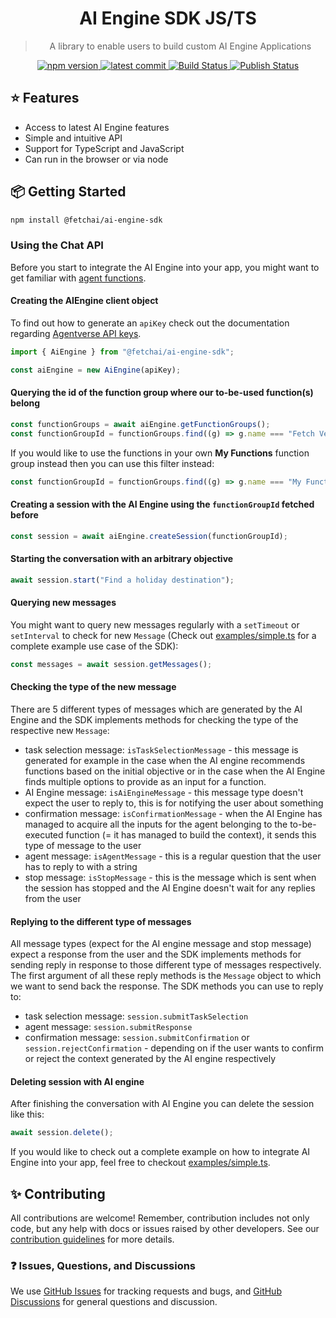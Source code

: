 <div align="center">
  <h1>AI Engine SDK JS/TS</h1>
  <blockquote>A library to enable users to build custom AI Engine Applications</blockquote>

<a href="https://www.npmjs.com/package/@fetchai/ai-engine-sdk">
  <img src="https://badgen.net/npm/v/@fetchai/ai-engine-sdk?color=blue" alt="npm version">
</a>
<a href="https://github.com/fetchai/ai-engine-sdk-js">
  <img src="https://img.shields.io/github/last-commit/fetchai/ai-engine-sdk-js" alt="latest commit">
</a>
<a href="https://github.com/fetchai/ai-engine-sdk-js/actions">
  <img alt="Build Status" src="https://github.com/fetchai/ai-engine-sdk-js/workflows/Build/badge.svg?color=green" />
</a>
<a href="https://github.com/fetchai/ai-engine-sdk-js/actions">
  <img alt="Publish Status" src="https://github.com/fetchai/ai-engine-sdk-js/workflows/Publish/badge.svg?color=green" />
</a>

</div>

## ⭐️ Features

- Access to latest AI Engine features
- Simple and intuitive API
- Support for TypeScript and JavaScript
- Can run in the browser or via node

## 📦 Getting Started

```bash
npm install @fetchai/ai-engine-sdk
```

### Using the Chat API

Before you start to integrate the AI Engine into your app, you might want to get familiar with [agent functions](https://fetch.ai/docs/guides/agents/intermediate/agent-functions).

#### Creating the AIEngine client object

To find out how to generate an <code>apiKey</code> check out the documentation regarding [Agentverse API keys](https://fetch.ai/docs/guides/apis/agent-function-creation-apis).

```javascript
import { AiEngine } from "@fetchai/ai-engine-sdk";

const aiEngine = new AiEngine(apiKey);
```

#### Querying the id of the function group where our to-be-used function(s) belong

```javascript
const functionGroups = await aiEngine.getFunctionGroups();
const functionGroupId = functionGroups.find((g) => g.name === "Fetch Verified");
```

If you would like to use the functions in your own **My Functions** function group instead then you can use this filter instead:

```javascript
const functionGroupId = functionGroups.find((g) => g.name === "My Functions");
```

#### Creating a session with the AI Engine using the <code>functionGroupId</code> fetched before

```javascript
const session = await aiEngine.createSession(functionGroupId);
```

#### Starting the conversation with an arbitrary objective

```javascript
await session.start("Find a holiday destination");
```

#### Querying new messages

You might want to query new messages regularly with a <code>setTimeout</code> or <code>setInterval</code> to check for new <code>Message</code> (Check out [examples/simple.ts](examples/simple.ts) for a complete example use case of the SDK):

```javascript
const messages = await session.getMessages();
```

#### Checking the type of the new message

There are 5 different types of messages which are generated by the AI Engine and the SDK implements methods for checking the type of the respective new <code>Message</code>:

- task selection message: <code>isTaskSelectionMessage</code> - this message is generated for example in the case when the AI engine recommends functions based on the initial objective or in the case when the AI Engine finds multiple options to provide as an input for a function.
- AI Engine message: <code>isAiEngineMessage</code> - this message type doesn't expect the user to reply to, this is for notifying the user about something
- confirmation message: <code>isConfirmationMessage</code> - when the AI Engine has managed to acquire all the inputs for the agent belonging to the to-be-executed function (= it has managed to build the context), it sends this type of message to the user
- agent message: <code>isAgentMessage</code> - this is a regular question that the user has to reply to with a string
- stop message: <code>isStopMessage</code> - this is the message which is sent when the session has stopped and the AI Engine doesn't wait for any replies from the user

#### Replying to the different type of messages

All message types (expect for the AI engine message and stop message) expect a response from the user and the SDK implements methods for sending reply in response to those different type of messages respectively.
The first argument of all these reply methods is the <code>Message</code> object to which we want to send back the response.
The SDK methods you can use to reply to:

- task selection message: <code>session.submitTaskSelection</code>
- agent message: <code>session.submitResponse</code>
- confirmation message: <code>session.submitConfirmation</code> or <code>session.rejectConfirmation</code> - depending on if the user wants to confirm or reject the context generated by the AI engine respectively

#### Deleting session with AI engine

After finishing the conversation with AI Engine you can delete the session like this:

```javascript
await session.delete();
```

If you would like to check out a complete example on how to integrate AI Engine into your app, feel free to checkout [examples/simple.ts](examples/simple.ts).

## ✨ Contributing

All contributions are welcome! Remember, contribution includes not only code, but any help with docs or issues raised by other developers. See our [contribution guidelines](https://github.com/fetchai/ai-engine-sdk-js/blob/main/CONTRIBUTING.md) for more details.

### ❓ Issues, Questions, and Discussions

We use [GitHub Issues](https://github.com/fetchai/ai-engine-sdk-js/issues) for tracking requests and bugs, and [GitHub Discussions](https://github.com/fetchai/ai-engine-sdk-js/discussions) for general questions and discussion.
